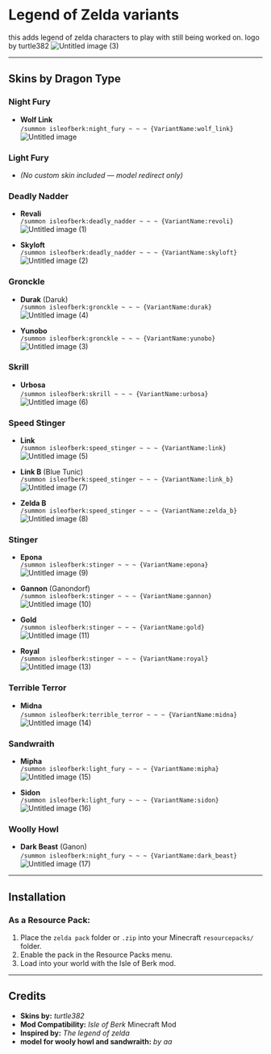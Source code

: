 # Legend of Zelda variants

this adds legend of zelda characters to play with still being worked on.
logo by turtle382
![Untitled image (3)](https://github.com/user-attachments/assets/c4a590a6-7a44-4a19-845f-30af06357d39)
 
---

## Skins by Dragon Type

### Night Fury
- **Wolf Link**  
  `/summon isleofberk:night_fury ~ ~ ~ {VariantName:wolf_link}`
![Untitled image](https://github.com/user-attachments/assets/667d38c3-d1f4-482d-a345-f73c80f940ec)






### Light Fury
- *(No custom skin included — model redirect only)*

### Deadly Nadder
- **Revali**  
  `/summon isleofberk:deadly_nadder ~ ~ ~ {VariantName:revoli}`
![Untitled image (1)](https://github.com/user-attachments/assets/90aa211c-8ccb-442b-95de-c48a59fd4813)

- **Skyloft**  
  `/summon isleofberk:deadly_nadder ~ ~ ~ {VariantName:skyloft}`
![Untitled image (2)](https://github.com/user-attachments/assets/70d667d7-0212-440b-9c49-4e553471538e)



### Gronckle
- **Durak** (Daruk)  
  `/summon isleofberk:gronckle ~ ~ ~ {VariantName:durak}`
![Untitled image (4)](https://github.com/user-attachments/assets/4013d09c-203f-4e76-9ec2-39a76d012d70)


- **Yunobo**  
  `/summon isleofberk:gronckle ~ ~ ~ {VariantName:yunobo}`
![Untitled image (3)](https://github.com/user-attachments/assets/ca3c216d-1392-48f1-b3af-18439764c1fb)



### Skrill
- **Urbosa**  
  `/summon isleofberk:skrill ~ ~ ~ {VariantName:urbosa}`
![Untitled image (6)](https://github.com/user-attachments/assets/248f53e4-4992-4ab9-a54c-b4e746e51fab)



### Speed Stinger
- **Link**  
  `/summon isleofberk:speed_stinger ~ ~ ~ {VariantName:link}`
![Untitled image (5)](https://github.com/user-attachments/assets/0c315219-9bd9-4ca6-b2b0-90333732300e)

- **Link B** (Blue Tunic)  
  `/summon isleofberk:speed_stinger ~ ~ ~ {VariantName:link_b}`
![Untitled image (7)](https://github.com/user-attachments/assets/00de5999-53d8-4c9e-9481-fc4de55e1cde)

- **Zelda B**  
  `/summon isleofberk:speed_stinger ~ ~ ~ {VariantName:zelda_b}`
![Untitled image (8)](https://github.com/user-attachments/assets/7a87b1a0-4264-41c2-b92b-db9a65a0ad49)


### Stinger
- **Epona**  
  `/summon isleofberk:stinger ~ ~ ~ {VariantName:epona}`
![Untitled image (9)](https://github.com/user-attachments/assets/57976649-2ca5-4d47-8e33-21a5b447c062)

- **Gannon** (Ganondorf)  
  `/summon isleofberk:stinger ~ ~ ~ {VariantName:gannon}`
![Untitled image (10)](https://github.com/user-attachments/assets/4d54d11f-38b1-43a9-89ae-2b44cba4538f)

- **Gold**  
  `/summon isleofberk:stinger ~ ~ ~ {VariantName:gold}`
![Untitled image (11)](https://github.com/user-attachments/assets/f4cf5219-25e6-4786-90ce-cfd6bff6ed78)

- **Royal**  
  `/summon isleofberk:stinger ~ ~ ~ {VariantName:royal}`
![Untitled image (13)](https://github.com/user-attachments/assets/59d8ed46-70d2-4102-921b-5b03dbe3a5be)


### Terrible Terror
- **Midna**  
  `/summon isleofberk:terrible_terror ~ ~ ~ {VariantName:midna}`
![Untitled image (14)](https://github.com/user-attachments/assets/bb4920ea-971f-4bf4-a4ac-7de1828356cf)


### Sandwraith
- **Mipha**  
  `/summon isleofberk:light_fury ~ ~ ~ {VariantName:mipha}`
![Untitled image (15)](https://github.com/user-attachments/assets/95f203cd-25bc-4444-b146-57a1189dfa22)

- **Sidon**  
  `/summon isleofberk:light_fury ~ ~ ~ {VariantName:sidon}`
![Untitled image (16)](https://github.com/user-attachments/assets/f114b209-10f4-43a6-bbee-2f5667d574b3)


### Woolly Howl
- **Dark Beast** (Ganon)  
  `/summon isleofberk:night_fury ~ ~ ~ {VariantName:dark_beast}`
![Untitled image (17)](https://github.com/user-attachments/assets/9c50aadb-8bd0-4f3a-9ccd-a25883b16dd4)


---

## Installation

### As a Resource Pack:
1. Place the `zelda pack` folder or `.zip` into your Minecraft `resourcepacks/` folder.
2. Enable the pack in the Resource Packs menu.
3. Load into your world with the Isle of Berk mod.


---

## Credits

- **Skins by:** *turtle382*  
- **Mod Compatibility:** *Isle of Berk* Minecraft Mod  
- **Inspired by:** *The legend of zelda*
- **model for wooly howl and sandwraith:** *by aa*
